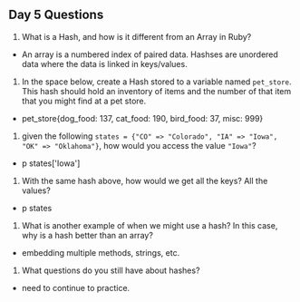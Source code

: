 ## Day 5 Questions

1. What is a Hash, and how is it different from an Array in Ruby?
- An array is a numbered index of paired data. Hashses are unordered data where the data is linked in keys/values.

1. In the space below, create a Hash stored to a variable named `pet_store`.  This hash should hold an inventory of items and the number of that item that you might find at a pet store.
- pet_store{dog_food: 137, cat_food: 190, bird_food: 37, misc: 999}

1. given the following `states = {"CO" => "Colorado", "IA" => "Iowa", "OK" => "Oklahoma"}`, how would you access the value `"Iowa"`?
- p states['Iowa']

1. With the same hash above, how would we get all the keys?  All the values?
- p states

1. What is another example of when we might use a hash?  In this case, why is a hash better than an array?
- embedding multiple methods, strings, etc.
1. What questions do you still have about hashes?
- need to continue to practice. 
